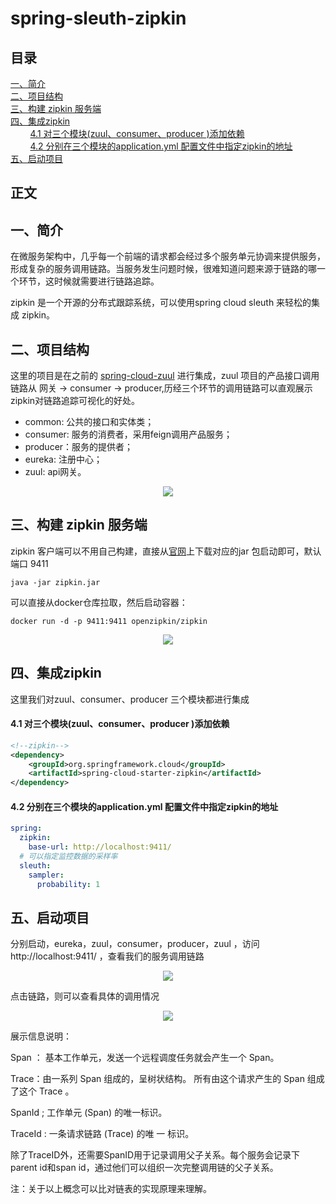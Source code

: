 # spring-sleuth-zipkin

## 目录<br/>
<a href="#一简介">一、简介</a><br/>
<a href="#二项目结构">二、项目结构</a><br/>
<a href="#三构建-zipkin-服务端">三、构建 zipkin 服务端</a><br/>
<a href="#四集成zipkin">四、集成zipkin</a><br/>
&nbsp;&nbsp;&nbsp;&nbsp;&nbsp;&nbsp;&nbsp;&nbsp;<a href="#41-对三个模块zuulconsumerproducer-添加依赖">4.1 对三个模块(zuul、consumer、producer )添加依赖</a><br/>
&nbsp;&nbsp;&nbsp;&nbsp;&nbsp;&nbsp;&nbsp;&nbsp;<a href="#42-分别在三个模块的applicationyml-配置文件中指定zipkin的地址">4.2 分别在三个模块的application.yml 配置文件中指定zipkin的地址</a><br/>
<a href="#五启动项目">五、启动项目</a><br/>
## 正文<br/>


## 一、简介

在微服务架构中，几乎每一个前端的请求都会经过多个服务单元协调来提供服务，形成复杂的服务调用链路。当服务发生问题时候，很难知道问题来源于链路的哪一个环节，这时候就需要进行链路追踪。

zipkin 是一个开源的分布式跟踪系统，可以使用spring cloud sleuth 来轻松的集成 zipkin。



## 二、项目结构

这里的项目是在之前的 [spring-cloud-zuul](https://github.com/qshomewy/SpringNotes/tree/master/spring-cloud/spring-cloud-zuul) 进行集成，zuul 项目的产品接口调用链路从 网关 -> consumer -> producer,历经三个环节的调用链路可以直观展示zipkin对链路追踪可视化的好处。

+ common: 公共的接口和实体类；
+ consumer: 服务的消费者，采用feign调用产品服务；
+ producer：服务的提供者；
+ eureka: 注册中心；
+ zuul: api网关。

<div align="center"> <img src="https://github.com/qshomewy/SpringNotes/blob/master/pictures/spring-cloud-sleuth-zipkin.png"/> </div>

## 三、构建 zipkin 服务端

zipkin 客户端可以不用自己构建，直接从[官网](https://zipkin.io/pages/quickstart)上下载对应的jar 包启动即可，默认端口 9411

```shell
java -jar zipkin.jar
```

可以直接从docker仓库拉取，然后启动容器：

```shell
docker run -d -p 9411:9411 openzipkin/zipkin
```

<div align="center"> <img src="https://github.com/qshomewy/SpringNotes/blob/master/pictures/zipkin-download.png"/> </div>





## 四、集成zipkin

这里我们对zuul、consumer、producer 三个模块都进行集成

#### 4.1 对三个模块(zuul、consumer、producer )添加依赖

```xml
<!--zipkin-->
<dependency>
    <groupId>org.springframework.cloud</groupId>
    <artifactId>spring-cloud-starter-zipkin</artifactId>
</dependency>
```

#### 4.2 分别在三个模块的application.yml 配置文件中指定zipkin的地址

```yaml
spring:
  zipkin:
    base-url: http://localhost:9411/
  # 可以指定监控数据的采样率
  sleuth:
    sampler:
      probability: 1
```



## 五、启动项目

分别启动，eureka，zuul，consumer，producer，zuul ，访问 http://localhost:9411/ ，查看我们的服务调用链路

<div align="center"> <img src="https://github.com/qshomewy/SpringNotes/blob/master/pictures/zipkin.png"/> </div>

点击链路，则可以查看具体的调用情况

<div align="center"> <img src="https://github.com/qshomewy/SpringNotes/blob/master/pictures/zipkin-detail.png"/> </div>

展示信息说明：

Span ： 基本工作单元，发送一个远程调度任务就会产生一个 Span。 

Trace：由一系列 Span 组成的，呈树状结构。 所有由这个请求产生的 Span 组成了这个 Trace 。 

SpanId ; 工作单元 (Span) 的唯一标识。 

TraceId :  一条请求链路 (Trace) 的唯 一 标识。

除了TraceID外，还需要SpanID用于记录调用父子关系。每个服务会记录下parent id和span id，通过他们可以组织一次完整调用链的父子关系。

注：关于以上概念可以比对链表的实现原理来理解。